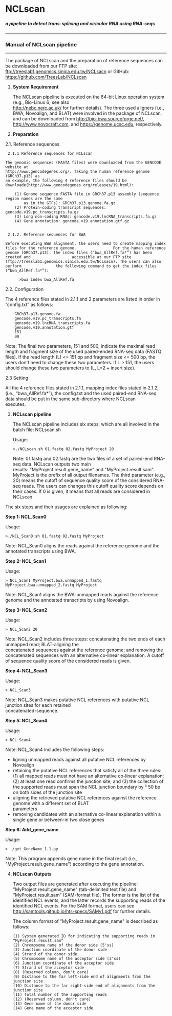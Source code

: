 NCLscan
=======
##### a pipeline to detect trans-splicing and ciricular RNA using RNA-seqs
--------------
### Manual of NCLscan pipeline
--------------
The package of NCLscan and the preparation of reference sequences can be downloaded from our FTP site: ftp://treeslab1.genomics.sinica.edu.tw/NCLsacn or GitHub: https://github.com/TreesLab/NCLscan


1. **System Requirement**
  
   The NCLscan pipeline is executed on the 64-bit Linux operation system (e.g., Bio-Linux 6; see also   
   http://nebc.nerc.ac.uk/ for further details). The three used aligners (i.e., BWA, Novoalign, and BLAT)
   were involved in the package of NCLscan, and can be downloaded from http://bio-bwa.sourceforge.net/,    
   http://www.novocraft.com, and https://genome.ucsc.edu, respectively.
 
 
2. **Preparation**

  2.1. Reference sequences
   
     2.1.1 Reference sequences for NCLscan
    
    The genomic sequences (FASTA files) were downloaded from the GENCODE website at  
    http://www.gencodegenes.org/. Taking the human reference genome (GRCh37.p13) as 
    an example, the following 4 reference files should be downloade(http://www.gencodegenes.org/releases/19.html):
             
        (1) Genome sequence FASTA file in GRCh37.p13 assembly (sequence region names are the same 
            as in the GTFs): GRCh37.p13.genome.fa.gz
        (2) Protein-coding transcript sequences: gencode.v19.pc_transcripts.fa.gz
        (3) Long non-coding RNAs: gencode.v19.lncRNA_transcripts.fa.gz
        (4) Gene annotation: gencode.v19.annotation.gtf.gz
          
             
     2.1.2. Reference sequences for BWA
       
    Before executing BWA alignment, the users need to create mapping index files for the reference genome.                For the human reference genome (GRCh37.p13), the index files (“bwa_AllRef.fa*”) has been created and                  accessible at our FTP site (ftp://treeslab1.genomics.sinica.edu.tw/NCLsacn). The users can also perform               the following command to get the index files (“bwa_AllRef.fa*”):
             
          >bwa index bwa_AllRef.fa
          
   
   2.2. Configuration 
   
   The 4 reference files stated in 2.1.1 and 2 parameters are listed in order in “config.txt” as follows:
   
        GRCh37.p13.genome.fa
        gencode.v19.pc_transcripts.fa
        gencode.v19.lncRNA_transcripts.fa
        gencode.v19.annotation.gtf
        151
        00
        
  Note: The final two parameters, 151 and 500, indicate the maximal read length and fragment size of the used     paired-ended RNA-seq data (FASTQ files). If the read length (L) <= 151 bp and fragment size <= 500 bp, the    
users don't need to change these two parameters. If L > 151, the users should change these two parameters to (L,  L*2 + insert size).

   2.3 Setting
   
   All the 4 reference files stated in 2.1.1, mapping index files stated in 2.1.2, (i.e., “bwa_AllRef.fa*”), 
   the config.txt and the used paired-end RNA-seq data should be put in the same sub-directory where NCLscan   
   executes.
   

3. **NCLscan pipeline**
   
   The NCLscan pipeline includes six steps, which are all involved in the batch file: NCLscan.sh

   Usage:
   ```
   >./NCLscan.sh 01.fastq 02.fastq MyProject 20
   ```
   Note: 01.fastq and 02.fastq are the two files of a set of paired-end RNA-seq data. NCLscan outputs two main  
   results: "MyProject.result.gene_name" and "MyProject.result.sam". MyProject is the prefix of all output filenames.    The third parameter (e.g., 20) means the cutoff of sequence quality score of the considered RNA-seq reads. 
   The users can changes this cutoff quality score depends on their cases. If 0 is given, it means that all reads are    considered in NCLscan.
  

  The six steps and their usages are explained as following:

  **Step 1: NCL_Scan0**
  
   Usage:
   ```
   >./NCL_Scan0.sh 01.fastq 02.fastq MyProject
   ```
   Note: NCL_Scan0 aligns the reads against the reference genome and the annotated transcripts using BWA. 
   
   **Step 2: NCL_Scan1**
   
   Usage:
   ```
   > NCL_Scan1 MyProject.bwa.unmapped_1.fastq MyProject.bwa.unmapped_2.fastq MyProject
   ```
   Note: NCL_Scan1 aligns the BWA-unmapped reads against the reference genome and the annotated transcripts 
   by using Novoalign.
   
   **Step 3: NCL_Scan2**
   
   Usage:
   ```
   > NCL_Scan2 20
   ```
   Note: NCL_Scan2 includes three steps: concatenating the two ends of each unmapped read; BLAT-aligning the  
   concatenated sequences against the reference genome; and removing the concatenated sequences with an 
   alternative co-linear explanation. A cutoff of sequence quality score of the considered reads is given.
   
   **Step 4: NCL_Scan3**

   Usage:
   ```
   > NCL_Scan3
   ```
   Note: NCL_Scan3 makes putative NCL references with putative NCL junction sites for each retained   
   concatenated-sequence.
   
   **Step 5: NCL_Scan4**
   
   Usage:
   ```
   > NCL_Scan4
   ```
   Note: NCL_Scan4 includes the following steps: 
  
   * ligning unmapped reads against all putative NCL references by Novoalign 
   * retaining the putative NCL references that satisfy all of the three rules: (1) all mapped reads must not have
     an alternative co-linear explanation; (2) at least one read confirms the junction site; and (3) the collection
     of the supported reads must span the NCL junction boundary by ³ 50 bp on both sides of the junction site
   * aligning the retrieved putative NCL references against the reference genome with a different set of BLAT     
     parameters  
   * removing candidates with an alternative co-linear explanation within a single gene or between-in two close genes

   
   **Step 6: Add_gene_name**

   Usage:
   ```
   > ./get_GeneName_1.1.py
   ```
   Note: This program appends gene name in the final result (i.e., "MyProject.result.gene_name") according to the
   gene annotation.
   
4. **NCLscan Outputs**

   Two output files are generated after executing the pipeline: "MyProject.result.gene_name" (tab-delimited text file)    and “MyProject.result.sam” (SAM-format file). The former is the list of the identified NCL events, and the latter     records the supporting reads of the identified NCL events. For the SAM format, users can see    
   http://samtools.github.io/hts-specs/SAMv1.pdf for further details.

   The column format of "MyProject.result.gene_name" is described as follows:
   ```
   (1) System generated ID for indicating the supporting reads in “MyProject.result.sam”
   (2) Chromosome name of the donor side (5'ss) 
   (3) Junction coordinate of the donor side
   (4) Strand of the donor side
   (5) Chromosome name of the acceptor side (3'ss) 
   (6) Junction coordinate of the acceptor side
   (7) Strand of the acceptor side
   (8) (Reserved column, don't care)
   (9) Distance to the far left-side end of alignments from the junction site
   (10) Distance to the far right-side end of alignments from the junction site
   (11) Total number of the supporting reads
   (12) (Reserved column, don't care)
   (13) Gene name of the donor side
   (14) Gene name of the acceptor side
   ```
